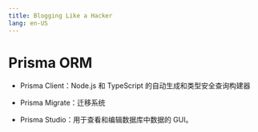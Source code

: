 ```yaml
---
title: Blogging Like a Hacker
lang: en-US
---
```


# Prisma ORM

- Prisma Client：Node.js 和 TypeScript 的自动生成和类型安全查询构建器

- Prisma Migrate：迁移系统

- Prisma Studio：用于查看和编辑数据库中数据的 GUI。
